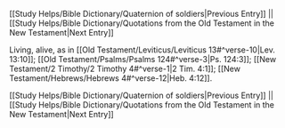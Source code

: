 [[Study Helps/Bible Dictionary/Quaternion of soldiers|Previous Entry]]  ||  [[Study Helps/Bible Dictionary/Quotations from the Old Testament in the New Testament|Next Entry]]

 Living, alive, as in [[Old Testament/Leviticus/Leviticus 13#^verse-10|Lev. 13:10]]; [[Old Testament/Psalms/Psalms 124#^verse-3|Ps. 124:3]]; [[New Testament/2 Timothy/2 Timothy 4#^verse-1|2 Tim. 4:1]]; [[New Testament/Hebrews/Hebrews 4#^verse-12|Heb. 4:12]].

[[Study Helps/Bible Dictionary/Quaternion of soldiers|Previous Entry]]  ||  [[Study Helps/Bible Dictionary/Quotations from the Old Testament in the New Testament|Next Entry]]